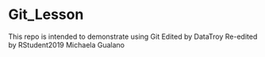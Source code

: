 # Git_Lesson
This repo is intended to demonstrate using Git
Edited by DataTroy
Re-edited by RStudent2019
Michaela Gualano